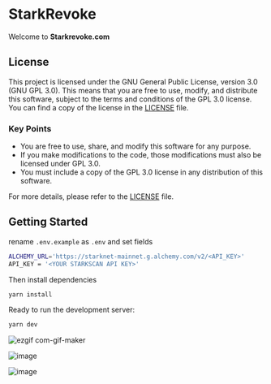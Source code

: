 # StarkRevoke

Welcome to **Starkrevoke.com**

## License

This project is licensed under the GNU General Public License, version 3.0 (GNU GPL 3.0). This means that you are free to use, modify, and distribute this software, subject to the terms and conditions of the GPL 3.0 license. You can find a copy of the license in the [LICENSE](https://github.com/yusufferdogan/STARKREVOKE/blob/main/LICENSE) file.

### Key Points

- You are free to use, share, and modify this software for any purpose.
- If you make modifications to the code, those modifications must also be licensed under GPL 3.0.
- You must include a copy of the GPL 3.0 license in any distribution of this software.

For more details, please refer to the [LICENSE](https://github.com/yusufferdogan/STARKREVOKE/blob/main/LICENSE) file.

## Getting Started

rename `.env.example` as `.env` and set fields

```bash
ALCHEMY_URL='https://starknet-mainnet.g.alchemy.com/v2/<API_KEY>'
API_KEY = '<YOUR STARKSCAN API KEY>'
```
Then install dependencies 
```bash
yarn install
```

Ready to run the development server:

```bash
yarn dev
```

![ezgif com-gif-maker](https://github.com/yusufferdogan/STARKREVOKE/assets/45846424/892a7d28-daf0-490b-b77e-fd5e0fe86f32)

![image](https://github.com/yusufferdogan/STARKREVOKE/assets/45846424/fd9ca8a9-564d-4db5-9f81-5c01ba7273a0)

![image](https://github.com/yusufferdogan/STARKREVOKE/assets/45846424/60cce3ef-f5d3-4e67-afec-566584ef194e)





